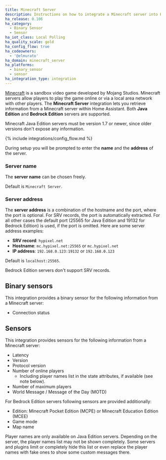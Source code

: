 ```yaml
---
title: Minecraft Server
description: Instructions on how to integrate a Minecraft server into Home Assistant.
ha_release: 0.106
ha_category:
  - Binary Sensor
  - Sensor
ha_iot_class: Local Polling
ha_quality_scale: gold
ha_config_flow: true
ha_codeowners:
  - '@elmurato'
ha_domain: minecraft_server
ha_platforms:
  - binary_sensor
  - sensor
ha_integration_type: integration
---
```


[Minecraft](https://www.minecraft.net/en-us) is a sandbox video game developed by Mojang Studios. Minecraft servers allow players to play the game online or via a local area network with other players. The **Minecraft Server** integration lets you retrieve information from a Minecraft server within Home Assistant. Both **Java Edition** and **Bedrock Edition** servers are supported.

<div class='note'>

Minecraft Java Edition servers must be version 1.7 or newer, since older versions don't expose any information.

</div>

{% include integrations/config_flow.md %}

During setup you will be prompted to enter the **name** and the **address** of the server.

### Server name

The **server name** can be chosen freely.

<div class='note'>

Default is `Minecraft Server`.

</div>

### Server address

The **server address** is a combination of the hostname and the port, where the port is optional. For SRV records, the port is automatically extracted. For all other cases the default port (25565 for Java Edition and 19132 for Bedrock Edition) is used, if the port is omitted. Here are some server address examples:

- **SRV record**: `hypixel.net`
- **Hostname**: `mc.hypixel.net:25565` or `mc.hypixel.net`
- **IP address**: `192.168.0.123:19132` or `192.168.0.123`

<div class='note'>

Default is `localhost:25565`.

Bedrock Edition servers don't support SRV records.

</div>

## Binary sensors

This integration provides a binary sensor for the following information from a Minecraft server:

- Connection status

## Sensors

This integration provides sensors for the following information from a Minecraft server:

- Latency
- Version
- Protocol version
- Number of online players
  - Including player names list in the state attributes, if available (see note below).
- Number of maximum players
- World Message / Message of the Day (MOTD)

For Bedrock Edition servers following sensors are provided additionally:

- Edition: Minecraft Pocket Edition (MCPE) or Minecraft Education Edition (MCEE)
- Game mode
- Map name

<div class='note'>

Player names are only available on Java Edition servers. Depending on the server, the player names list may not be shown completely. Some servers and plugins limit or completely hide this list or even replace the player names with fake ones to show some custom messages there.

</div>
